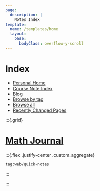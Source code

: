 ```yaml
---
page:
  description: |
    Notes Index 
template:
  name: /templates/home
  layout:
    base:
      bodyClass: overflow-y-scroll 
---
```


# Index

- [Personal Home](001_Personal_Home.md)
- [Course Note Index](Course%20Note%20Index)
- [Blog](Blog.md)
- [Browse by tag](-/tags)
- [Browse all](-/all)
- [Recently Changed Pages](900_Changelog.md)


:::{.grid}

# [Math Journal](Quick_Notes) 

:::{.flex .justify-center .custom_aggregate}

```query {.timeline}
tag:web/quick-notes
```

:::

:::


